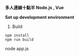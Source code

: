 **多人連線十點半 Node.js , Vue**

**Set up development environment**


1) Build 
``` 
npm install
npm run build
``` 
node app.js
``` 
